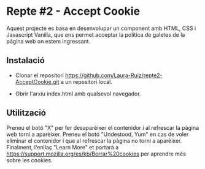 # Repte #2 - Accept Cookie

Aquest projecte es basa en desenvolupar un component amb HTML, CSS i Javascript Vanilla, que ens permet acceptar la política de galetes de la pàgina web on estem ingressant.

## Instalació

- Clonar el repositori https://github.com/Laura-Ruiz/repte2-AcceptCookie.git a un repositori local.

- Obrir l'arxiu index.html amb qualsevol navegador.

## Utilització

Preneu el botó "X" per fer desaparèixer el contenidor i al refrescar la pàgina web torni a aparèixer. Preneu el botó "Undestood, Yum" en cas de voler eliminar el contenidor i que al refrescar la pàgina no torni a aparèixer.
Finalment, l'enllaç "Learn More" et portarà a https://support.mozilla.org/es/kb/Borrar%20cookies per aprendre més sobre les cookies.
